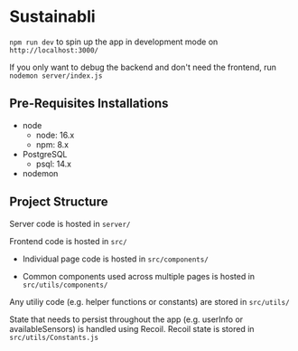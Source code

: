 # Sustainabli

`npm run dev` to spin up the app in development mode on `http://localhost:3000/`

If you only want to debug the backend and don't need the frontend, run `nodemon server/index.js`

## Pre-Requisites Installations

- node
  - node: 16.x
  - npm: 8.x
- PostgreSQL
  - psql: 14.x
- nodemon

## Project Structure

Server code is hosted in `server/`

Frontend code is hosted in `src/`

- Individual page code is hosted in `src/components/`

- Common components used across multiple pages is hosted in `src/utils/components/`

Any utiliy code (e.g. helper functions or constants) are stored in `src/utils/`

State that needs to persist throughout the app (e.g. userInfo or availableSensors) is handled using Recoil. Recoil state is stored in `src/utils/Constants.js`
